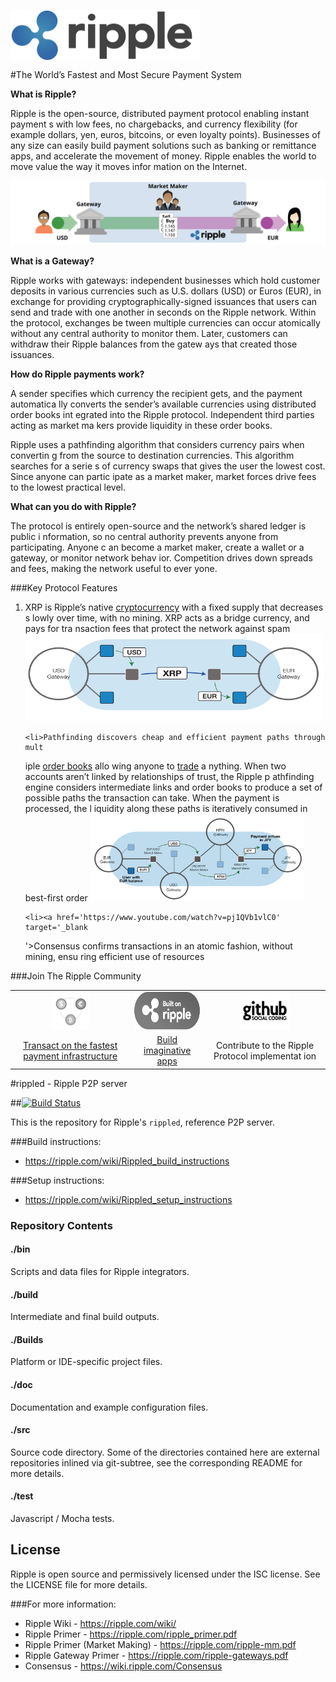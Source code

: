<img src='images/Logo_M.png' alt='Ripple' width='304' height='81' 
align='middle' /> 

#The World’s Fastest and Most Secure Payment System

**What is Ripple?**

Ripple is the open-source, distributed payment protocol enabling instant payment
s with low fees, no chargebacks, and currency flexibility (for example dollars, 
yen, euros, bitcoins, or even loyalty points). Businesses of any size can easily
 build payment solutions such as banking or remittance apps, and accelerate the 
movement of money. Ripple enables the world to move value the way it moves infor
mation on the Internet.

![Ripple network](images/network.png)

**What is a Gateway?**

Ripple works with gateways: independent businesses which hold customer deposits 
in various currencies such as U.S. dollars (USD) or Euros (EUR), in exchange for
 providing cryptographically-signed issuances that users can send and trade with
 one another in seconds on the Ripple network. Within the protocol, exchanges be
tween multiple currencies can occur atomically without any central authority to 
monitor them. Later, customers can withdraw their Ripple balances from the gatew
ays that created those issuances. 

**How do Ripple payments work?**

A sender specifies which currency the recipient gets, and the payment automatica
lly converts the sender’s available currencies using distributed order books int
egrated into the Ripple protocol. Independent third parties acting as  market ma
kers provide liquidity in these order books.

Ripple uses a pathfinding algorithm that considers currency pairs when convertin
g from the source to destination currencies. This algorithm searches for a serie
s of currency swaps that gives the user the lowest cost. Since anyone can partic
ipate as a market maker, market forces drive fees to the lowest practical level.

**What can you do with Ripple?**

The protocol is entirely open-source and the network’s shared ledger is public i
nformation, so no central authority prevents anyone from participating. Anyone c
an become a market maker, create a wallet or a gateway, or monitor network behav
ior. Competition drives down spreads and fees, making the network useful to ever
yone.


###Key Protocol Features
<ol>
	<li>XRP is Ripple’s native <a href='http://en.wikipedia.org/wiki/Cryptoc
urrency' target='_blank'>cryptocurrency</a> with a fixed supply that decreases s
lowly over time, with no mining. XRP acts as a bridge currency, and pays for tra
nsaction fees that protect the network against spam
	<img alt='XRP as bridge currency' src='images/vehicle_currency.png' 
	width='476' height='140'/> 
	</li>

	<li>Pathfinding discovers cheap and efficient payment paths through mult
iple <a href='https://www.ripplecharts.com' target='_blank'>order books</a> allo
wing anyone to <a href='https://www.rippletrade.com' target='_blank'>trade</a> a
nything. When two accounts aren’t linked by relationships of trust, the Ripple p
athfinding engine considers intermediate links and order books to produce a set 
of possible paths the transaction can take. When the payment is processed, the l
iquidity along these paths is iteratively consumed in best-first order
	<img alt='Pathfinding EUR to JPY' src='images/pathfinding.png'
	width='341' height='140' /></li>

	<li><a href='https://www.youtube.com/watch?v=pj1QVb1vlC0' target='_blank
'>Consensus</a> confirms transactions in an atomic fashion, without mining, ensu
ring efficient use of resources</li>
</ol>

###Join The Ripple Community
<table border='0'>
	<tr>
		<td align='center'><img src='images/money_icon_black_white.png' 
alt='Instant payments in any currency' height='60' width='60'></td>
		<td align='center'><img src='images/ripple_badge_black_white.png
' alt='Powerful and open APIs' height='60' width='130'></td>
		<td align='center'><img src='images/GitHub.png' alt='Open source
' height='60' width='80'></td>
	</tr>
	<tr>
		<td align='center'><a href='https://ripple.com/files/ripple-FIs.
pdf' target='_blank'>Transact on the fastest payment infrastructure</a></td>
		<td align='center'><a href='https://ripple.com/build/' target='_
blank'>Build imaginative apps</a></td>
		<td align='center'>Contribute to the Ripple Protocol implementat
ion</td>
	</tr>
</table>

#rippled - Ripple P2P server

##[![Build Status](https://travis-ci.org/ripple/rippled.png?branch=develop)](https://travis-ci.org/ripple/rippled)

This is the repository for Ripple's `rippled`, reference P2P server.

###Build instructions:
* https://ripple.com/wiki/Rippled_build_instructions

###Setup instructions:
* https://ripple.com/wiki/Rippled_setup_instructions

### Repository Contents

#### ./bin
Scripts and data files for Ripple integrators.

#### ./build
Intermediate and final build outputs.

#### ./Builds
Platform or IDE-specific project files.

#### ./doc
Documentation and example configuration files.

#### ./src
Source code directory. Some of the directories contained here are
external repositories inlined via git-subtree, see the corresponding
README for more details.

#### ./test
Javascript / Mocha tests.

## License
Ripple is open source and permissively licensed under the ISC license. See the
LICENSE file for more details.

###For more information:
* Ripple Wiki - https://ripple.com/wiki/
* Ripple Primer - https://ripple.com/ripple_primer.pdf
* Ripple Primer (Market Making) - https://ripple.com/ripple-mm.pdf
* Ripple Gateway Primer - https://ripple.com/ripple-gateways.pdf  
* Consensus - https://wiki.ripple.com/Consensus

